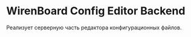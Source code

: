 WirenBoard Config Editor Backend
================================

Реализует серверную часть редактора конфигурационных файлов.
